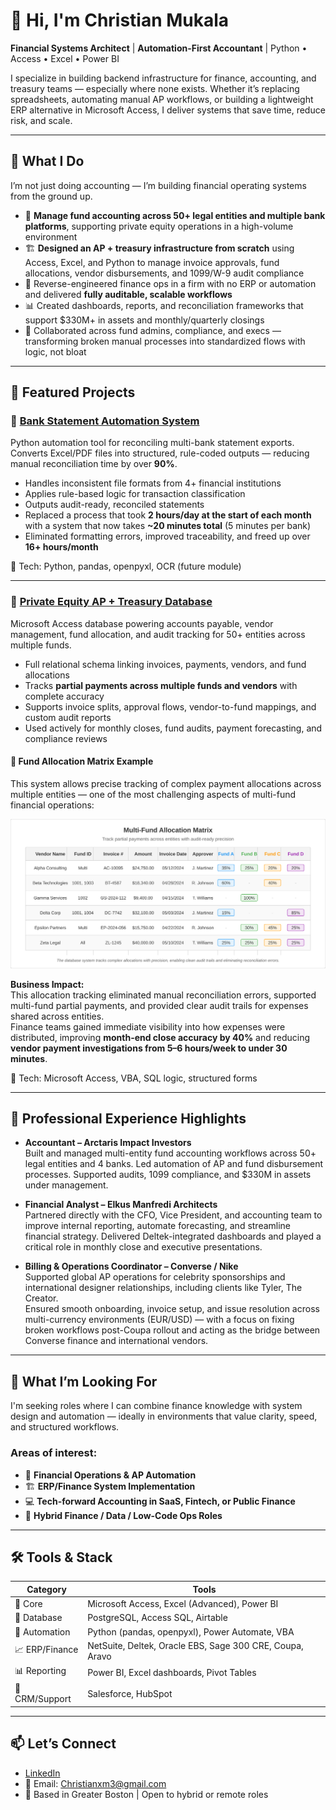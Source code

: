 # 👋 Hi, I'm Christian Mukala

**Financial Systems Architect** | **Automation-First Accountant** | Python • Access • Excel • Power BI

I specialize in building backend infrastructure for finance, accounting, and treasury teams — especially where none exists. Whether it’s replacing spreadsheets, automating manual AP workflows, or building a lightweight ERP alternative in Microsoft Access, I deliver systems that save time, reduce risk, and scale.

---

## 🧠 What I Do

I’m not just doing accounting — I’m building financial operating systems from the ground up.

- 💼 **Manage fund accounting across 50+ legal entities and multiple bank platforms**, supporting private equity operations in a high-volume environment
- 🏗 **Designed an AP + treasury infrastructure from scratch** using Access, Excel, and Python to manage invoice approvals, fund allocations, vendor disbursements, and 1099/W-9 audit compliance
- 🧠 Reverse-engineered finance ops in a firm with no ERP or automation and delivered **fully auditable, scalable workflows**
- 📊 Created dashboards, reports, and reconciliation frameworks that support $330M+ in assets and monthly/quarterly closings
- 🔁 Collaborated across fund admins, compliance, and execs — transforming broken manual processes into standardized flows with logic, not bloat

---

## 🚀 Featured Projects

### 🔗 [Bank Statement Automation System](https://github.com/Christian-Mukala/Bank-Statement-Automation-System)  
Python automation tool for reconciling multi-bank statement exports.  
Converts Excel/PDF files into structured, rule-coded outputs — reducing manual reconciliation time by over **90%**.

- Handles inconsistent file formats from 4+ financial institutions  
- Applies rule-based logic for transaction classification  
- Outputs audit-ready, reconciled statements  
- Replaced a process that took **2 hours/day at the start of each month** with a system that now takes **~20 minutes total** (5 minutes per bank)  
- Eliminated formatting errors, improved traceability, and freed up over **16+ hours/month**

🧠 Tech: Python, pandas, openpyxl, OCR (future module)

---

### 🔗 [Private Equity AP + Treasury Database](https://github.com/Christian-Mukala/Private-Equity-AP-Treasury-Database)  
Microsoft Access database powering accounts payable, vendor management, fund allocation, and audit tracking for 50+ entities across multiple funds.

- Full relational schema linking invoices, payments, vendors, and fund allocations  
- Tracks **partial payments across multiple funds and vendors** with complete accuracy  
- Supports invoice splits, approval flows, vendor-to-fund mappings, and custom audit reports  
- Used actively for monthly closes, fund audits, payment forecasting, and compliance reviews

#### 🧠 Fund Allocation Matrix Example

This system allows precise tracking of complex payment allocations across multiple entities — one of the most challenging aspects of multi-fund financial operations:

![Multi-Fund Allocation Matrix](./images/allocation-matrix.svg)

**Business Impact:**  
This allocation tracking eliminated manual reconciliation errors, supported multi-fund partial payments, and provided clear audit trails for expenses shared across entities.  
Finance teams gained immediate visibility into how expenses were distributed, improving **month-end close accuracy by 40%** and reducing **vendor payment investigations from 5–6 hours/week to under 30 minutes**.

🧠 Tech: Microsoft Access, VBA, SQL logic, structured forms

---

## 💼 Professional Experience Highlights

- **Accountant – Arctaris Impact Investors**  
  Built and managed multi-entity fund accounting workflows across 50+ legal entities and 4 banks. Led automation of AP and fund disbursement processes. Supported audits, 1099 compliance, and $330M in assets under management.

- **Financial Analyst – Elkus Manfredi Architects**  
  Partnered directly with the CFO, Vice President, and accounting team to improve internal reporting, automate forecasting, and streamline financial strategy. Delivered Deltek-integrated dashboards and played a critical role in monthly close and executive presentations.

- **Billing & Operations Coordinator – Converse / Nike**  
  Supported global AP operations for celebrity sponsorships and international designer relationships, including clients like Tyler, The Creator.  
  Ensured smooth onboarding, invoice setup, and issue resolution across multi-currency environments (EUR/USD) — with a focus on fixing broken workflows post-Coupa rollout and acting as the bridge between Converse finance and international vendors.

---

## 🧭 What I’m Looking For

I'm seeking roles where I can combine finance knowledge with system design and automation — ideally in environments that value clarity, speed, and structured workflows.

### Areas of interest:
- 🔧 **Financial Operations & AP Automation**
- 🏗 **ERP/Finance System Implementation**
- 💻 **Tech-forward Accounting in SaaS, Fintech, or Public Finance**
- 🧠 **Hybrid Finance / Data / Low-Code Ops Roles**

---

## 🛠 Tools & Stack

| Category        | Tools                                                             |
|----------------|-------------------------------------------------------------------|
| 🧮 Core         | Microsoft Access, Excel (Advanced), Power BI                     |
| 💾 Database     | PostgreSQL, Access SQL, Airtable                                 |
| 🔁 Automation   | Python (pandas, openpyxl), Power Automate, VBA                   |
| 📈 ERP/Finance  | NetSuite, Deltek, Oracle EBS, Sage 300 CRE, Coupa, Aravo         |
| 📊 Reporting    | Power BI, Excel dashboards, Pivot Tables                         |
| 🔗 CRM/Support  | Salesforce, HubSpot                                              |

---

## 📫 Let’s Connect

- [LinkedIn](https://www.linkedin.com/in/Christian-mukala)  
- 📧 Email: Christianxm3@gmail.com  
- 📍 Based in Greater Boston | Open to hybrid or remote roles
